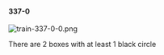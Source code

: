 #### 337-0
![train-337-0-0.png](https://github.com/lil-lab/nlvr/raw/master/nlvr/train/images/37/train-337-0-0.png "train-337-0-0.png")

There are 2 boxes with at least 1 black circle